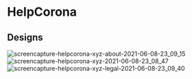 # HelpCorona

## Designs
![screencapture-helpcorona-xyz-about-2021-06-08-23_09_15](https://user-images.githubusercontent.com/27415791/121331357-6bdc1580-c934-11eb-959e-ab47b756de85.png)
![screencapture-helpcorona-xyz-2021-06-08-23_08_47](https://user-images.githubusercontent.com/27415791/121331385-73032380-c934-11eb-9cba-8112ba3076a8.png)
![screencapture-helpcorona-xyz-legal-2021-06-08-23_09_40](https://user-images.githubusercontent.com/27415791/121331343-6979bb80-c934-11eb-8b55-e1acf911e8df.png)
